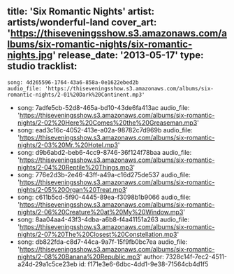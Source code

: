 title: 'Six Romantic Nights'
artist: artists/wonderful-land
cover_art: 'https://thiseveningsshow.s3.amazonaws.com/albums/six-romantic-nights/six-romantic-nights.jpg'
release_date: '2013-05-17'
type: studio
tracklist:
  -
    song: 4d265596-1764-43a6-858a-0e1622ebed2b
    audio_file: 'https://thiseveningsshow.s3.amazonaws.com/albums/six-romantic-nights/2-01%20Dark%20Continent.mp3'
  -
    song: 7adfe5cb-52d8-465a-bd10-43de6fa413ac
    audio_file: 'https://thiseveningsshow.s3.amazonaws.com/albums/six-romantic-nights/2-02%20Here%20Comes%20the%20Greaseman.mp3'
  -
    song: ead3c16c-4052-413e-a02a-98782c7d969b
    audio_file: 'https://thiseveningsshow.s3.amazonaws.com/albums/six-romantic-nights/2-03%20Mr.%20Hotel.mp3'
  -
    song: d9b6abd2-beb6-4cc9-8746-36f124f78baa
    audio_file: 'https://thiseveningsshow.s3.amazonaws.com/albums/six-romantic-nights/2-04%20Reptile%20Things.mp3'
  -
    song: 776e2d3b-2e46-43ff-a49a-c16d275de537
    audio_file: 'https://thiseveningsshow.s3.amazonaws.com/albums/six-romantic-nights/2-05%20Organ%20Treat.mp3'
  -
    song: c611b5cd-5f90-4445-89ea-f3098b1b9066
    audio_file: 'https://thiseveningsshow.s3.amazonaws.com/albums/six-romantic-nights/2-06%20Creature%20at%20My%20Window.mp3'
  -
    song: 8aa04aa4-43f3-4dba-a6b8-f4a41151a263
    audio_file: 'https://thiseveningsshow.s3.amazonaws.com/albums/six-romantic-nights/2-07%20The%20Closest%20Constellation.mp3'
  -
    song: db822fda-c8d7-44ca-9a7f-15f9fb0bc7ea
    audio_file: 'https://thiseveningsshow.s3.amazonaws.com/albums/six-romantic-nights/2-08%20Banana%20Republic.mp3'
author: 7328c14f-7ec2-4511-a24d-29a1c5ce23eb
id: f171e3e6-6dbc-4dd1-9e38-71564cb4d1f5

